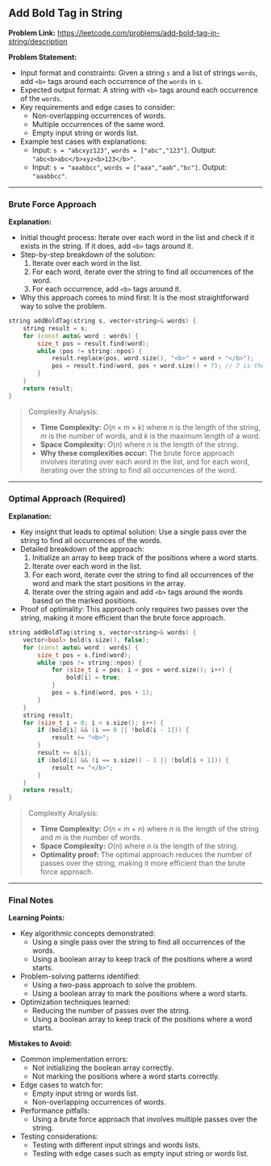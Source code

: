 ## Add Bold Tag in String
**Problem Link:** https://leetcode.com/problems/add-bold-tag-in-string/description

**Problem Statement:**
- Input format and constraints: Given a string `s` and a list of strings `words`, add `<b>` tags around each occurrence of the `words` in `s`.
- Expected output format: A string with `<b>` tags around each occurrence of the `words`.
- Key requirements and edge cases to consider: 
    * Non-overlapping occurrences of words.
    * Multiple occurrences of the same word.
    * Empty input string or words list.
- Example test cases with explanations:
    * Input: `s = "abcxyz123"`, `words = ["abc","123"]`. Output: `"abc<b>abc</b>xyz<b>123</b>"`.
    * Input: `s = "aaabbcc"`, `words = ["aaa","aab","bc"]`. Output: `"aaabbcc"`.

---

### Brute Force Approach

**Explanation:**
- Initial thought process: Iterate over each word in the list and check if it exists in the string. If it does, add `<b>` tags around it.
- Step-by-step breakdown of the solution:
    1. Iterate over each word in the list.
    2. For each word, iterate over the string to find all occurrences of the word.
    3. For each occurrence, add `<b>` tags around it.
- Why this approach comes to mind first: It is the most straightforward way to solve the problem.

```cpp
string addBoldTag(string s, vector<string>& words) {
    string result = s;
    for (const auto& word : words) {
        size_t pos = result.find(word);
        while (pos != string::npos) {
            result.replace(pos, word.size(), "<b>" + word + "</b>");
            pos = result.find(word, pos + word.size() + 7); // 7 is the length of "<b></b>"
        }
    }
    return result;
}
```

> Complexity Analysis:
> - **Time Complexity:** $O(n \times m \times k)$ where $n$ is the length of the string, $m$ is the number of words, and $k$ is the maximum length of a word.
> - **Space Complexity:** $O(n)$ where $n$ is the length of the string.
> - **Why these complexities occur:** The brute force approach involves iterating over each word in the list, and for each word, iterating over the string to find all occurrences of the word.

---

### Optimal Approach (Required)

**Explanation:**
- Key insight that leads to optimal solution: Use a single pass over the string to find all occurrences of the words.
- Detailed breakdown of the approach:
    1. Initialize an array to keep track of the positions where a word starts.
    2. Iterate over each word in the list.
    3. For each word, iterate over the string to find all occurrences of the word and mark the start positions in the array.
    4. Iterate over the string again and add `<b>` tags around the words based on the marked positions.
- Proof of optimality: This approach only requires two passes over the string, making it more efficient than the brute force approach.

```cpp
string addBoldTag(string s, vector<string>& words) {
    vector<bool> bold(s.size(), false);
    for (const auto& word : words) {
        size_t pos = s.find(word);
        while (pos != string::npos) {
            for (size_t i = pos; i < pos + word.size(); i++) {
                bold[i] = true;
            }
            pos = s.find(word, pos + 1);
        }
    }
    string result;
    for (size_t i = 0; i < s.size(); i++) {
        if (bold[i] && (i == 0 || !bold[i - 1])) {
            result += "<b>";
        }
        result += s[i];
        if (bold[i] && (i == s.size() - 1 || !bold[i + 1])) {
            result += "</b>";
        }
    }
    return result;
}
```

> Complexity Analysis:
> - **Time Complexity:** $O(n \times m + n)$ where $n$ is the length of the string and $m$ is the number of words.
> - **Space Complexity:** $O(n)$ where $n$ is the length of the string.
> - **Optimality proof:** The optimal approach reduces the number of passes over the string, making it more efficient than the brute force approach.

---

### Final Notes

**Learning Points:**
- Key algorithmic concepts demonstrated: 
    * Using a single pass over the string to find all occurrences of the words.
    * Using a boolean array to keep track of the positions where a word starts.
- Problem-solving patterns identified: 
    * Using a two-pass approach to solve the problem.
    * Using a boolean array to mark the positions where a word starts.
- Optimization techniques learned: 
    * Reducing the number of passes over the string.
    * Using a boolean array to keep track of the positions where a word starts.

**Mistakes to Avoid:**
- Common implementation errors: 
    * Not initializing the boolean array correctly.
    * Not marking the positions where a word starts correctly.
- Edge cases to watch for: 
    * Empty input string or words list.
    * Non-overlapping occurrences of words.
- Performance pitfalls: 
    * Using a brute force approach that involves multiple passes over the string.
- Testing considerations: 
    * Testing with different input strings and words lists.
    * Testing with edge cases such as empty input string or words list.